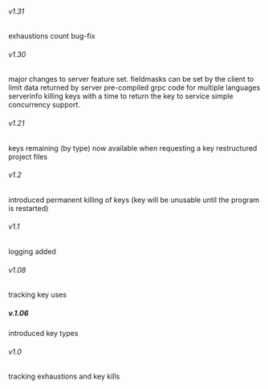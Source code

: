 ######   v1.31
exhaustions count bug-fix
######   v1.30
major changes to server feature set.  fieldmasks can be set by the client to limit data returned by server
pre-compiled grpc code for multiple languages
serverinfo
killing keys with a time to return the key to service
simple concurrency support.
######   v1.21 
keys remaining (by type) now available when requesting a key
restructured project files
######   v1.2
introduced permanent killing of keys (key will be unusable until the program is restarted) 
######   v1.1
logging added
######   v1.08
tracking key uses
#####   v.1.06
introduced key types
######  v1.0
tracking exhaustions and key kills